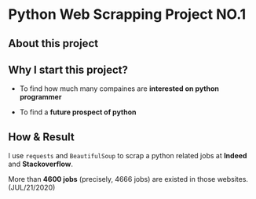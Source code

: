 # Python Web Scrapping Project NO.1

## About this project

## Why I start this project?
- To find how much many compaines are **interested on python programmer**

- To find a **future prospect of python**

## How & Result
I use ``` requests ``` and ``` BeautifulSoup ``` to scrap a python related jobs at **Indeed** and **Stackoverflow**.

More than **4600 jobs** (precisely, 4666 jobs) are existed in those websites. (JUL/21/2020)
